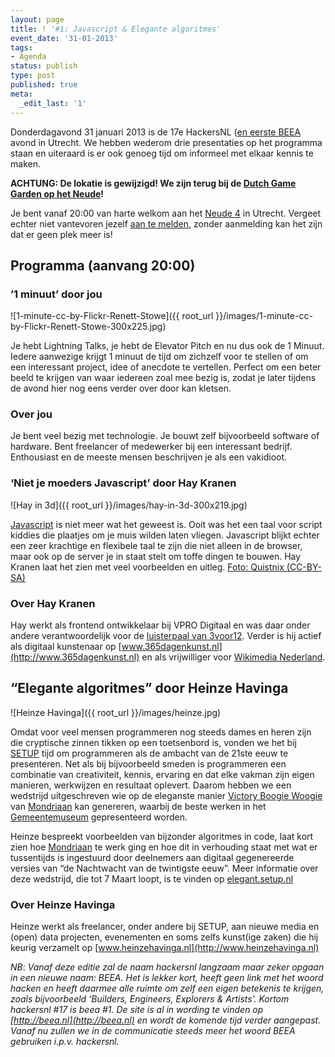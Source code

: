```yaml
---
layout: page
title: ! '#1: Javascript & Elegante algoritmes'
event_date: '31-01-2013'
tags:
- Agenda
status: publish
type: post
published: true
meta:
  _edit_last: '1'
---
```


Donderdagavond 31 januari 2013 is de 17e HackersNL ([en eerste BEEA](http://hackersnl.nl/2013/2013-01-31-hackersnl-17-wordt-beea-1/#beea) avond in Utrecht. We hebben wederom drie presentaties op het programma staan en uiteraard is er ook genoeg tijd om informeel met elkaar kennis te maken.

**ACHTUNG: De lokatie is gewijzigd! We zijn terug bij de [Dutch Game Garden op het Neude](http://www.dutchgamegarden.nl/over-ons/route/)!**

Je bent vanaf 20:00 van harte welkom aan het [Neude 4](http://www.dutchgamegarden.nl/over-ons/route/) in Utrecht. Vergeet echter niet vantevoren jezelf [aan te melden](http://hackersnl.nl/reserveren/), zonder aanmelding kan het zijn dat er geen plek meer is!

## Programma (aanvang 20:00)

### ’1 minuut’ door jou

![1-minute-cc-by-Flickr-Renett-Stowe]({{ root_url }}/images/1-minute-cc-by-Flickr-Renett-Stowe-300x225.jpg)

Je hebt Lightning Talks, je hebt de Elevator Pitch en nu dus ook de 1 Minuut. Iedere aanwezige krijgt 1 minuut de tijd om zichzelf voor te stellen of om een interessant project, idee of anecdote te vertellen. Perfect om een beter beeld te krijgen van waar iedereen zoal mee bezig is, zodat je later tijdens de avond hier nog eens verder over door kan kletsen.

### Over jou

Je bent veel bezig met technologie. Je bouwt zelf bijvoorbeeld software of hardware. Bent freelancer of medewerker bij een interessant bedrijf. Enthousiast en de meeste mensen beschrijven je als een vakidioot.

### ‘Niet je moeders Javascript’ door Hay Kranen

![Hay in 3d]({{ root_url }}/images/hay-in-3d-300x219.jpg)

[Javascript](https://en.wikipedia.org/wiki/Javascript) is niet meer wat het geweest is. Ooit was het een taal voor script kiddies die plaatjes om je muis wilden laten vliegen. Javascript blijkt echter een zeer krachtige en flexibele taal te zijn die niet alleen in de browser, maar ook op de server je in staat stelt om toffe dingen te bouwen. Hay Kranen laat het zien met veel voorbeelden en uitleg. [Foto: Quistnix (CC-BY-SA)](http://commons.wikimedia.org/wiki/File:10_jaar_wiki_-_9412_-_0444_Hay_Kranen_-_anaglyph.jpg)

### Over Hay Kranen

Hay werkt als frontend ontwikkelaar bij VPRO Digitaal en was daar onder andere verantwoordelijk voor de [luisterpaal van 3voor12](http://3voor12.vpro.nl/luisterpaal/). Verder is hij actief als digitaal kunstenaar op [www.365dagenkunst.nl](http://www.365dagenkunst.nl) en als vrijwilliger voor [Wikimedia Nederland](http://wmnederland.nl/).

## “Elegante algoritmes” door Heinze Havinga

![Heinze Havinga]({{ root_url }}/images/heinze.jpg)

Omdat voor veel mensen programmeren nog steeds dames en heren zijn die cryptische zinnen tikken op een toetsenbord is, vonden we het bij [SETUP](http://setup.nl/) tijd om programmeren als de ambacht van de 21ste eeuw te presenteren. Net als bij bijvoorbeeld smeden is programmeren een combinatie van creativiteit, kennis, ervaring en dat elke vakman zijn eigen manieren, werkwijzen en resultaat oplevert. Daarom hebben we een wedstrijd uitgeschreven wie op de eleganste manier [Victory Boogie Woogie](https://nl.wikipedia.org/wiki/Victory_Boogie_Woogie) van [Mondriaan](https://nl.wikipedia.org/wiki/Mondriaan) kan genereren, waarbij de beste werken in het [Gemeentemuseum](http://www.gemeentemuseum.nl/) gepresenteerd worden.

Heinze bespreekt voorbeelden van bijzonder algoritmes in code, laat kort zien hoe [Mondriaan](https://nl.wikipedia.org/wiki/Mondriaan) te werk ging en hoe dit in verhouding staat met wat er tussentijds is ingestuurd door deelnemers aan digitaal gegenereerde versies van “de Nachtwacht van de twintigste eeuw”. Meer informatie over deze wedstrijd, die tot 7 Maart loopt, is te vinden op [elegant.setup.nl](http://elegant.setup.nl/)

### Over Heinze Havinga

Heinze werkt als freelancer, onder andere bij SETUP, aan nieuwe media en (open) data projecten, evenementen en soms zelfs kunst(ige zaken) die hij keurig verzamelt op [www.heinzehavinga.nl](http://www.heinzehavinga.nl)

*NB*: _Vanaf deze editie zal de naam hackersnl langzaam maar zeker opgaan in een nieuwe naam: BEEA. Het is lekker kort, heeft geen link met het woord hacken en heeft daarmee alle ruimte om zelf een eigen betekenis te krijgen, zoals bijvoorbeeld ‘Builders, Engineers, Explorers & Artists’. Kortom hackersnl #17 is beea #1. De site is al in wording te vinden op [http://beea.nl](http://beea.nl) en wordt de komende tijd verder aangepast. Vanaf nu zullen we in de communicatie steeds meer het woord BEEA gebruiken i.p.v. hackersnl._